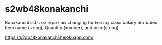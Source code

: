 # s2wb48konakanchi

Konakanchi did it on repo
i am changing for test
my class bakery attributes Item name (string), Quantity (number), and price(string)


https://s2db48konakanchi.herokuapp.com/ 